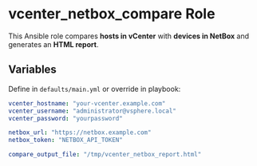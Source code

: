 # vcenter_netbox_compare Role

This Ansible role compares **hosts in vCenter** with **devices in NetBox** and generates an **HTML report**.

## Variables

Define in `defaults/main.yml` or override in playbook:

```yaml
vcenter_hostname: "your-vcenter.example.com"
vcenter_username: "administrator@vsphere.local"
vcenter_password: "yourpassword"

netbox_url: "https://netbox.example.com"
netbox_token: "NETBOX_API_TOKEN"

compare_output_file: "/tmp/vcenter_netbox_report.html"
